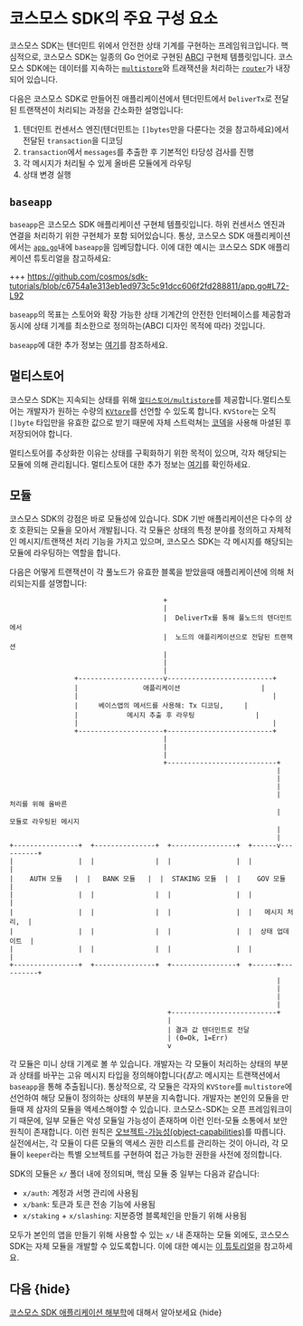 <!--
order: 4
-->

# 코스모스 SDK의 주요 구성 요소

코스모스 SDK는 텐더민트 위에서 안전한 상태 기계를 구현하는 프레임워크입니다. 핵심적으로, 코스모스 SDK는 일종의 Go 언어로 구현된 [ABCI](./sdk-app-architecture.md#abci) 구현체 템플릿입니다. 코스모스 SDK에는 데이터를 지속하는 [`multistore`](../core/store.md#multistore)와 트래잭션을 처리하는 [`router`](../core/baseapp.md#routing)가 내장되어 있습니다.

다음은 코스모스 SDK로 만들어진 애플리케이션에서 텐더민트에서 `DeliverTx`로 전달된 트랜잭션이 처리되는 과정을 간소화한 설명입니다:

1. 텐더민트 컨센서스 엔진(텐더민트는 `[]bytes`만을 다룬다는 것을 참고하세요)에서 전달된 `transaction`을 디코딩
2. `transaction`에서 `messages`를 추출한 후 기본적인 타당성 검사를 진행
3. 각 메시지가 처리될 수 있게 올바른 모듈에게 라우팅
4. 상태 변경 실행

## `baseapp`

`baseapp`은 코스모스 SDK 애플리케이션 구현체 템플릿입니다. 하위 컨센서스 엔진과 연결을 처리하기 위한 구현체가 포함 되어있습니다. 통상, 코스모스 SDK 애플리케이션에서는 [`app.go`](../basics/app-anatomy.md#core-application-file)내에 `baseapp`을 임베딩합니다. 이에 대한 예시는 코스모스 SDK 애플리케이션 튜토리얼을 참고하세요:

+++ https://github.com/cosmos/sdk-tutorials/blob/c6754a1e313eb1ed973c5c91dcc606f2fd288811/app.go#L72-L92

`baseapp`의 목표는 스토어와 확장 가능한 상태 기계간의 안전한 인터페이스를 제공함과 동시에 상태 기계를 최소한으로 정의하는(ABCI 디자인 목적에 따라) 것입니다.

`baseapp`에 대한 추가 정보는 [여기](../core/baseapp.md)를 참조하세요.

## 멀티스토어

코스모스 SDK는 지속되는 상태를 위해 [`멀티스토어/multistore`](../core/store.md#multistore)를 제공합니다.멀티스토어는 개발자가 원하는 수량의 [`KVtore`](../core/store.md#base-layer-kvtores)를 선언할 수 있도록 합니다. `KVStore`는 오직 `[]byte` 타입만을 유효한 값으로 받기 때문에 자체 스트럭쳐는 [코덱](../core/encoding.md)을 사용해 마셜된 후 저장되어야 합니다.

멀티스토어를 추상화한 이유는 상태를 구획화하기 위한 목적이 있으며, 각자 해당되는 모듈에 의해 관리됩니다. 멀티스토어 대한 추가 정보는 [여기](../core/store.md#multistore)를 확인하세요.

## 모듈

코스모스 SDK의 강점은 바로 모듈성에 있습니다. SDK 기반 애플리케이션은 다수의 상호 호환되는 모듈을 모아서 개발됩니다. 각 모듈은 상태의 특정 분야를 정의하고 자체적인 메시지/트랜잭션 처리 기능을 가지고 있으며, 코스모스 SDK는 각 메시지를 해당되는 모듈에 라우팅하는 역할을 합니다.

다음은 어떻게 트랜잭션이 각 풀노드가 유효한 블록을 받았을때 애플리케이션에 의해 처리되는지를 설명합니다:

```
                                      +
                                      |
                                      |  DeliverTx를 통해 풀노드의 텐더민트에서
                                      |  노드의 애플리케이션으로 전달된 트랜잭션
                                      |
                                      |
                                      |
                +---------------------v--------------------------+
                |                애플리케이션                    |
                |                                                |
                |     베이스앱의 메서드를 사용해: Tx 디코딩,     |
                |            메시지 추출 후 라우팅               |
                |                                                |
                +---------------------+--------------------------+
                                      |
                                      |
                                      |
                                      +---------------------------+
                                                                  |
                                                                  |
                                                                  |
                                                                  |  처리를 위해 올바른
                                                                  |  모듈로 라우팅된 메시지
                                                                  |
                                                                  |
+----------------+  +---------------+  +----------------+  +------v----------+
|                |  |               |  |                |  |                 |
|    AUTH 모듈   |  |   BANK 모듈   |  |  STAKING 모듈  |  |    GOV 모듈     |
|                |  |               |  |                |  |                 |
|                |  |               |  |                |  |   메시지 처리,  |
|                |  |               |  |                |  |  상태 업데이트  |
|                |  |               |  |                |  |                 |
+----------------+  +---------------+  +----------------+  +------+----------+
                                                                  |
                                                                  |
                                                                  |
                                                                  |
                                       +--------------------------+
                                       |
                                       | 결과 값 텐더민트로 전달
                                       | (0=Ok, 1=Err)
                                       v
```

각 모듈은 미니 상태 기계로 볼 쑤 있습니다. 개발자는 각 모듈이 처리하는 상태의 부분과 상태를 바꾸는 고유 메시지 타입을 정의해야합니다(*참고*: 메시지는 트랜잭션에서 `baseapp`을 통해 추출됩니다). 통상적으로, 각 모듈은 각자의 `KVStore`를 `multistore`에 선언하여 해당 모듈이 정의하는 상태의 부분을 지속합니다. 개발자는 본인의 모듈을 만들때 제 삼자의 모듈을 액세스해야할 수 있습니다. 코스모스-SDK는 오픈 프레임워크이기 때문에, 일부 모듈은 악성 모듈일 가능성이 존재하며 이런 인터-모듈 소통에서 보안 원칙이 존재합니다. 이런 원칙은 [오브젝트-가능성(object-capabilities)](../core/ocap.md)를 따릅니다. 실전에서는, 각 모듈이 다른 모듈의 액세스 권한 리스트를 관리하는 것이 아니라, 각 모듈이 `keeper`라는 특별 오브젝트를 구현하여 접근 가능한 권한을 사전에 정의합니다.

SDK의 모듈은 `x/` 폴더 내에 정의되며, 핵심 모듈 중 일부는 다음과 같습니다:

- `x/auth`: 계정과 서명 관리에 사용됨
- `x/bank`: 토큰과 토큰 전송 기능에 사용됨
- `x/staking` + `x/slashing`: 지분증명 블록체인을 만들기 위해 사용됨

모두가 본인의 앱을 만들기 위해 사용할 수 있는 `x/` 내 존재하는 모듈 외에도, 코스모스 SDK는 자체 모듈을 개발할 수 있도록합니다. 이에 대한 예시는 [이 튜토리얼](https://cosmos.network/docs/tutorial/keeper.html)을 참고하세요.

## 다음 {hide}

[코스모스 SDK 애플리케이션 해부학](../basics/app-anatomy.md)에 대해서 알아보세요 {hide}
